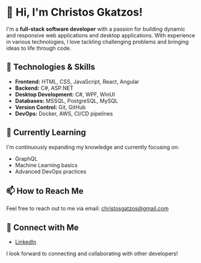 # 👋 Hi, I'm Christos Gkatzos!

I'm a **full-stack software developer** with a passion for building dynamic and responsive web applications and desktop applications. With experience in various technologies, I love tackling challenging problems and bringing ideas to life through code.

## 🚀 Technologies & Skills

- **Frontend:** HTML, CSS, JavaScript, React, Angular
- **Backend:** C#, ASP.NET
- **Desktop Development:** C#, WPF, WinUI
- **Databases:** MSSQL, PostgreSQL, MySQL
- **Version Control:** Git, GitHub
- **DevOps:** Docker, AWS, CI/CD pipelines

## 🌱 Currently Learning

I'm continuously expanding my knowledge and currently focusing on:
- GraphQL
- Machine Learning basics
- Advanced DevOps practices

## 📫 How to Reach Me

Feel free to reach out to me via email: [christosgatzos@gmail.com](mailto:christosgatzos@gmail.com)

## 🔗 Connect with Me

- [LinkedIn](https://www.linkedin.com/in/gachris/)
  
I look forward to connecting and collaborating with other developers!
